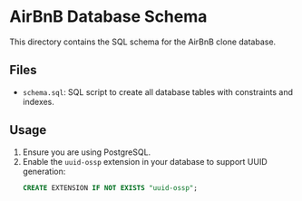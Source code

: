 # AirBnB Database Schema

This directory contains the SQL schema for the AirBnB clone database.

## Files

- `schema.sql`: SQL script to create all database tables with constraints and indexes.

## Usage

1. Ensure you are using PostgreSQL.
2. Enable the `uuid-ossp` extension in your database to support UUID generation:
   ```sql
   CREATE EXTENSION IF NOT EXISTS "uuid-ossp";
